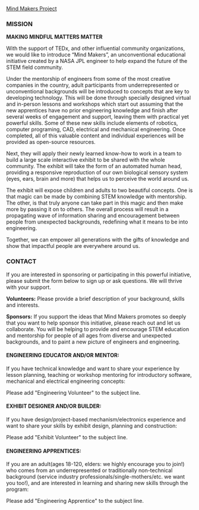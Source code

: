 [Mind Makers Project](http://www.mindmakersproject.org)

### MISSION
**MAKING MINDFUL MATTERS MATTER**

With the support of TEDx, and other influential community organizations, we would like to  introduce “Mind Makers”, an unconventional educational initiative created by a NASA JPL engineer to help expand the future of the STEM field community.

Under the mentorship of engineers from some of the most creative companies in the country, adult participants from underrepresented or unconventional backgrounds will be introduced to concepts that are key to developing technology. This will be done through specially designed virtual and in-person lessons and workshops which start out assuming that the new apprentices have no prior engineering knowledge and finish after several weeks of engagement and support, leaving them with practical yet powerful skills. Some of these new skills include elements of robotics, computer programing, CAD, electrical and mechanical engineering. Once completed, all of this valuable content and individual experiences will be provided as open-source resources.

Next, they will apply their newly learned know-how to work in a team to build a large scale interactive exhibit to be shared with the whole community. The exhibit will take the form of an automated human head, providing a responsive reproduction of our own biological sensory system (eyes, ears, brain and more) that helps us to perceive the world around us.

The exhibit will expose children and adults to two beautiful concepts. One is that magic can be made by combining STEM knowledge with mentorship. The other, is that truly anyone can take part in this magic and then make more by passing it on to others. The overall process will result in a propagating wave of information sharing and encouragement between people from unexpected backgrounds, redefining what it means to be into engineering.

Together, we can empower all generations with the gifts of knowledge and show that impactful people are everywhere around us.


### CONTACT
If you are interested in sponsoring or participating in this powerful initiative, please submit the form below to sign up or ask questions. We will thrive with your support.

**Volunteers:** Please provide a brief description of your background, skills and interests.

**Sponsors:** If you support the ideas that Mind Makers promotes so deeply that you want to help sponsor this initiative, please reach out and let us collaborate. You will be helping to provide and encourage STEM education and mentorship for people of all ages from diverse and unexpected backgrounds, and to paint a new picture of engineers and engineering.

#### ENGINEERING EDUCATOR AND/OR MENTOR:
If you have technical knowledge and want to share your experience by lesson planning, teaching or workshop mentoring for introductory software, mechanical and electrical engineering concepts:

Please add "Engineering Volunteer" to the subject line.

#### EXHIBIT DESIGNER AND/OR BUILDER:
If you have design/project-based mechanism/electronics experience and want to share your skills by exhibit design, planning and construction:

Please add "Exhibit Volunteer" to the subject line.

#### ENGINEERING APPRENTICES:
If you are an adult(ages 18-120, elders: we highly encourage you to join!) who comes from an underrepresented or traditionally non-technical background (service industry professionals/single-mothers/etc. we want you too!), and are interested in learning and sharing new skills through the program:

Please add "Engineering Apprentice" to the subject line.
